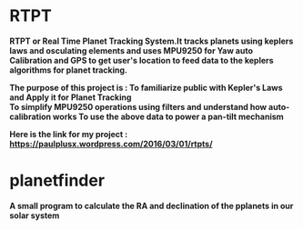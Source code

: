 # <b/>RTPT
RTPT or Real Time Planet Tracking System.It tracks planets using keplers laws and osculating elements and uses MPU9250 for Yaw auto Calibration and GPS to get user's location to feed data to the keplers algorithms for planet tracking.

The purpose of this project is :
To familiarize public with Kepler's Laws and Apply it for Planet Tracking  
To simplify MPU9250 operations using filters and understand how auto-calibration works
To use the above data to power a pan-tilt mechanism 

Here is the link for my project :
https://paulplusx.wordpress.com/2016/03/01/rtpts/

# planetfinder
A small program to calculate the 
RA and declination of the pplanets in our solar system
